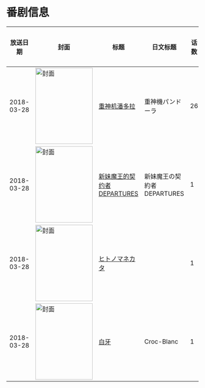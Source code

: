 # 番剧信息

|放送日期|封面|标题|日文标题|话数|评分|评分人数|
|---|---|---|---|---|---|---|
|2018-03-28|<img src="//lain.bgm.tv/pic/cover/c/c8/39/186180_1hnR6.jpg" alt="封面" style="width:150px;height:200px;object-fit:cover;">|[重神机潘多拉](https://bangumi.tv/subject/186180)|重神機パンドーラ|26|4.8|408人评分|
|2018-03-28|<img src="//lain.bgm.tv/pic/cover/c/ec/e1/228625_XmKmX.jpg" alt="封面" style="width:150px;height:200px;object-fit:cover;">|[新妹魔王的契约者 DEPARTURES](https://bangumi.tv/subject/228625)|新妹魔王の契約者 DEPARTURES|1|5.8|717人评分|
|2018-03-28|<img src="/img/no_icon_subject.png" alt="封面" style="width:150px;height:200px;object-fit:cover;">|[ヒトノマネカタ](https://bangumi.tv/subject/255066)||1|6.2|33人评分|
|2018-03-28|<img src="//lain.bgm.tv/pic/cover/c/b0/df/259848_QWR1Z.jpg" alt="封面" style="width:150px;height:200px;object-fit:cover;">|[白牙](https://bangumi.tv/subject/259848)|Croc-Blanc|1|6.9|14人评分|
